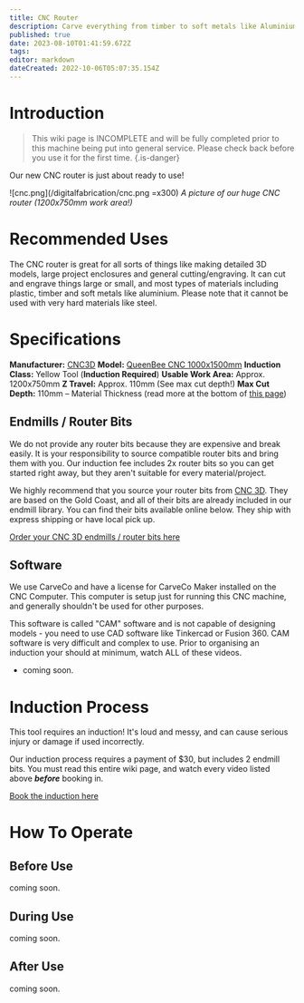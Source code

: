 ```yaml
---
title: CNC Router
description: Carve everything from timber to soft metals like Aluminium. Our CNC sheet router is big and capable!
published: true
date: 2023-08-10T01:41:59.672Z
tags: 
editor: markdown
dateCreated: 2022-10-06T05:07:35.154Z
---
```


# Introduction
> This wiki page is INCOMPLETE and will be fully completed prior to this machine being put into general service. Please check back before you use it for the first time.
{.is-danger}

Our new CNC router is just about ready to use! 

![cnc.png](/digitalfabrication/cnc.png =x300)
*A picture of our huge CNC router (1200x750mm work area!)*

# Recommended Uses
The CNC router is great for all sorts of things like making detailed 3D models, large project enclosures and general cutting/engraving. It can cut and engrave things large or small, and most types of materials including plastic, timber and soft metals like aluminium. Please note that it cannot be used with very hard materials like steel.

# Specifications
**Manufacturer:** [CNC3D](https://www.cnc3d.com.au)
**Model:** [QueenBee CNC 1000x1500mm](https://www.cnc3d.com.au/product-page/queenbee-cnc-1000x1500mm/)
**Induction Class:** Yellow Tool (**Induction Required**)
**Usable Work Area:** Approx. 1200x750mm
**Z Travel:** Approx. 110mm (See max cut depth!)
**Max Cut Depth:** 110mm – Material Thickness (read more at the bottom of [this page](https://www.cnc3d.com.au/product-page/queenbee-cnc-1000x1500mm))

## Endmills / Router Bits
We do not provide any router bits because they are expensive and break easily. It is your responsibility to source compatible router bits and bring them with you. Our induction fee includes 2x router bits so you can get started right away, but they aren't suitable for every material/project.

We highly recommend that you source your router bits from [CNC 3D](https://www.cnc3d.com.au). They are based on the Gold Coast, and all of their bits are already included in our endmill library. You can find their bits available online below. They ship with express shipping or have local pick up.

[Order your CNC 3D endmills / router bits here](https://www.cnc3d.com.au/endmills)

## Software
We use CarveCo and have a license for CarveCo Maker installed on the CNC Computer. This computer is setup just for running this CNC machine, and generally shouldn't be used for other purposes.

This software is called "CAM" software and is not capable of designing models - you need to use CAD software like Tinkercad or Fusion 360. CAM software is very difficult and complex to use. Prior to organising an induction your should at minimum, watch ALL of these videos.

* coming soon.

# Induction Process
This tool requires an induction! It's loud and messy, and can cause serious injury or damage if used incorrectly.

Our induction process requires a payment of $30, but includes 2 endmill bits. You must read this entire wiki page, and watch every video listed above ***before*** booking in.

[Book the induction here](#https://calendly.com/brisbane-makerspace/cnc-router-induction)

# How To Operate
## Before Use
coming soon.

## During Use
coming soon.

## After Use
coming soon.
